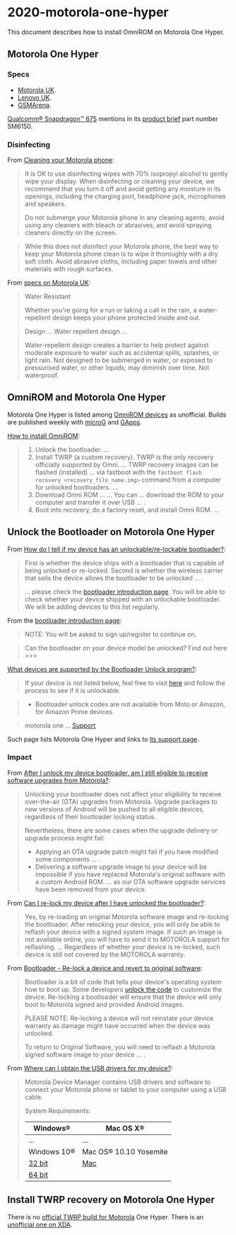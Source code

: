 # 2020-motorola-one-hyper

This document describes how to install OmniROM on Motorola One Hyper.

## Motorola One Hyper

### Specs

* [Motorola UK][specs].
* [Lenovo UK](https://www.lenovo.com/gb/en/phones/moto/motorola-one/motorola-one-hyper/p/PMIPMCI21MJ).
* [GSMArena](https://www.gsmarena.com/motorola_one_hyper-9944.php).

[specs]: https://www.motorola.co.uk/smartphones-motorola-one-hyper/p

[Qualcomm® Snapdragon™ 675](https://www.qualcomm.com/products/snapdragon-675-mobile-platform) mentions in its [product brief](https://www.qualcomm.com/media/documents/files/snapdragon-675-mobile-platform-product-brief.pdf) part number SM6150.

### Disinfecting

From [Cleaning your Motorola phone](https://support.motorola.com/uk/en/products/cell-phones/motorola-one-family/motorola-one-hyper/documents/MS149245):

> It is OK to use disinfecting wipes with 70% isopropyl alcohol to gently wipe your display.
> When disinfecting or cleaning your device, we recommend that you turn it off and avoid getting any moisture in its openings, including the charging port, headphone jack, microphones and speakers.
>
> Do not submerge your Motorola phone in any cleaning agents, avoid using any cleaners with bleach or abrasives, and avoid spraying cleaners directly on the screen.

> While this does not disinfect your Motorola phone, the best way to keep your Motorola phone clean is to wipe it thoroughly with a dry soft cloth.
> Avoid abrasive cloths, including paper towels and other materials with rough surfaces.

From [specs on Motorola UK][specs]:

> Water Resistant
>
> Whether you're going for a run or taking a call in the rain, a water-repellent design keeps your phone protected inside and out.
>
> Design ... Water repellent design ...
>
> Water-repellent design creates a barrier to help protect against moderate exposure to water such as accidental spills, splashes, or light rain.
> Not designed to be submerged in water, or exposed to pressurised water, or other liquids; may diminish over time.
> Not waterproof.

## OmniROM and Motorola One Hyper

Motorola One Hyper is listed among [OmniROM devices](https://omnirom.org/#devices) as unofficial.
Builds are published weekly with [microG](https://dl.omnirom.org/def/) and [GApps](https://dl.omnirom.org/tmp/def/).

[How to install OmniROM](https://docs.omnirom.org/Installing_Omni_on_your_device):

> 1. Unlock the bootloader.
>    ...
> 2. Install TWRP (a custom recovery).
>    TWRP is the only recovery officially supported by Omni.
>    ...
>    TWRP recovery images can be flashed (installed) ... via fastboot with the `fastboot flash recovery <recovery_file_name.img>` command from a computer for unlocked bootloaders.
>    ...
> 3. Download Omni ROM ...
>    ...
>    You can ... download the ROM to your computer and transfer it over USB ... .
> 4. Boot into recovery, do a factory reset, and install Omni ROM.
>    ...

## Unlock the Bootloader on Motorola One Hyper

From [How do I tell if my device has an unlockable/re-lockable bootloader?](https://support.motorola.com/us/en/Solution/MS92011):

> First is whether the device ships with a bootloader that is capable of being unlocked or re-locked.
> Second is whether the wireless carrier that sells the device allows the bootloader to be unlocked ... .
>
> ... please check the [bootloader introduction page][unlock].
> You will be able to check whether your device shipped with an unlockable bootloader.
> We will be adding devices to this list regularly.

[unlock]: https://motorola-global-portal.custhelp.com/app/standalone/bootloader/unlock-your-device-a

From the [bootloader introduction page][unlock]:

> NOTE: You will be asked to sign up/register to continue on.

> Can the bootloader on your device model be unlocked?
> Find out here >>>

[What devices are supported by the Bootloader Unlock program?](https://support.motorola.com/us/en/solution/MS87215):

> If your device is not listed below, feel free to visit [here](https://motorola-global-portal.custhelp.com/app/standalone/bootloader/unlock-your-device-a/action/auth) and follow the process to see if it is unlockable.

> * Bootloader unlock codes are not available from Moto or Amazon, for Amazon Prime devices.

> motorola one ... [Support](http://www.motorola.com/mymotoone)

Such page lists Motorola One Hyper and links to [its support page](https://support.motorola.com/uk/en/products/cell-phones/motorola-one-family/motorola-one-hyper).

### Impact

From [After I unlock my device bootloader, am I still eligible to receive software upgrades from Motorola?](https://support.motorola.com/us/en/Solution/MS91999):

> Unlocking your bootloader does not affect your eligibility to receive over-the-air (OTA) upgrades from Motorola.
> Upgrade packages to new versions of Android will be pushed to all eligible devices, regardless of their bootloader locking status.
>
> Nevertheless, there are some cases when the upgrade delivery or upgrade process might fail:
> * Applying an OTA upgrade patch might fail if you have modified some components ... .
> * Delivering a software upgrade image to your device will be impossible if you have replaced Motorola's original software with a custom Android ROM.
>   ... as our OTA software upgrade services have been removed from your device.

From [Can I re-lock my device after I have unlocked the bootloader?](https://support.motorola.com/us/en/Solution/MS92000):

> Yes, by re-loading an original Motorola software image and re-locking the bootloader.
> After relocking your device, you will only be able to reflash your device with a signed system image.
> If such an image is not available online, you will have to send it to MOTOROLA support for reflashing.
> ... Regardless of whether your device is re-locked, such device is still not covered by the MOTOROLA warranty.

From [Bootloader - Re-lock a device and revert to original software](https://support.motorola.com/us/en/solution/MS91987):

> Bootloader is a bit of code that tells your device's operating system how to boot up.
> Some developers [unlock the code][unlock] to customize the device.
> Re-locking a bootloader will ensure that the device will only boot to Motorola signed and provided Android Images.
>
> PLEASE NOTE: Re-locking a device will not reinstate your device warranty as damage might have occurred when the device was unlocked.
>
> To return to Original Software, you will need to reflash a Motorola signed software image to your device ... .

From [Where can I obtain the USB drivers for my device?](https://support.motorola.com/uk/en/products/cell-phones/motorola-one-family/motorola-one-hyper/documents/MS89881):
> Motorola Device Manager contains USB drivers and software to connect your Motorola phone or tablet to your computer using a USB cable.
>
> System Requirements:
>
> Windows® | Mac OS X®
> --- | ---
> ... | ...
> Windows 10® | Mac OS® 10.10 Yosemite
> [32 bit](https://motorola-global-portal.custhelp.com/euf/assets/downloads/Motorola_Mobile_Drivers_32bit.msi) | [Mac](http://www.motorola.com/getmdmmac)
> [64 bit](https://motorola-global-portal.custhelp.com/euf/assets/downloads/Motorola_Mobile_Drivers_64bit.msi) |

## Install TWRP recovery on Motorola One Hyper

There is no [official TWRP build for Motorola](https://twrp.me/Devices/Motorola/) One Hyper.
There is an [unofficial one on XDA](https://forum.xda-developers.com/motorola-one-hyper/development/recovery-twrp-3-4-0-0-t4155573).
